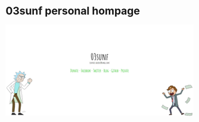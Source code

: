 # 03sunf personal hompage
![img-01](https://github.com/03sunf/Homepage/blob/master/image/img01.JPG)
